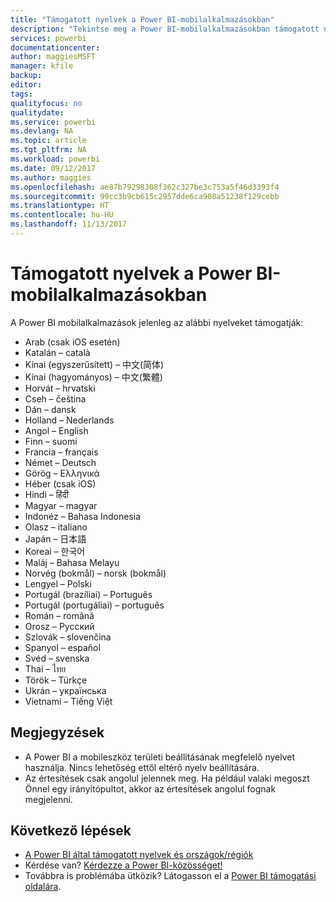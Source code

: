 ```yaml
---
title: "Támogatott nyelvek a Power BI-mobilalkalmazásokban"
description: "Tekintse meg a Power BI-mobilalkalmazásokban támogatott nyelvek listáját."
services: powerbi
documentationcenter: 
author: maggiesMSFT
manager: kfile
backup: 
editor: 
tags: 
qualityfocus: no
qualitydate: 
ms.service: powerbi
ms.devlang: NA
ms.topic: article
ms.tgt_pltfrm: NA
ms.workload: powerbi
ms.date: 09/12/2017
ms.author: maggies
ms.openlocfilehash: ae87b79298308f362c327be3c753a5f46d3393f4
ms.sourcegitcommit: 99cc3b9cb615c2957dde6ca908a51238f129cebb
ms.translationtype: HT
ms.contentlocale: hu-HU
ms.lasthandoff: 11/13/2017
---
```

# <a name="supported-languages-in-the-power-bi-mobile-apps"></a>Támogatott nyelvek a Power BI-mobilalkalmazásokban
A Power BI mobilalkalmazások jelenleg az alábbi nyelveket támogatják:

* Arab (csak iOS esetén)
* Katalán – català
* Kínai (egyszerűsített) – 中文(简体)
* Kínai (hagyományos) – 中文(繁體)
* Horvát – hrvatski
* Cseh – čeština
* Dán – dansk
* Holland – Nederlands
* Angol – English
* Finn – suomi
* Francia – français
* Német – Deutsch
* Görög – Ελληνικά
* Héber (csak iOS)
* Hindi – हिंदी
* Magyar – magyar
* Indonéz – Bahasa Indonesia
* Olasz – italiano
* Japán – 日本語
* Koreai – 한국어
* Maláj – Bahasa Melayu
* Norvég (bokmål) – norsk (bokmål)
* Lengyel – Polski
* Portugál (brazíliai) – Português
* Portugál (portugáliai) – português
* Román – română
* Orosz – Русский
* Szlovák – slovenčina
* Spanyol – español
* Svéd – svenska
* Thai – ไทย
* Török – Türkçe
* Ukrán – українська
* Vietnami – Tiếng Việt

## <a name="notes"></a>Megjegyzések
* A Power BI a mobileszköz területi beállításának megfelelő nyelvet használja. Nincs lehetőség ettől eltérő nyelv beállítására.
* Az értesítések csak angolul jelennek meg. Ha például valaki megoszt Önnel egy irányítópultot, akkor az értesítések angolul fognak megjelenni. 

## <a name="next-steps"></a>Következő lépések
* [A Power BI által támogatott nyelvek és országok/régiók](supported-languages-countries-regions.md)
* Kérdése van? [Kérdezze a Power BI-közösséget!](http://community.powerbi.com/)
* Továbbra is problémába ütközik? Látogasson el a [Power BI támogatási oldalára](https://powerbi.microsoft.com/support/).

